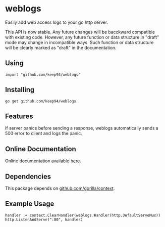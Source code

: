 weblogs
=======

Easily add web access logs to your go http server.

This API is now stable. Any future changes will be bacckward compatible with
existing code. However, any future function or data structure in "draft"
mode may change in incompatible ways. Such function or data structure will
be clearly marked as "draft" in the documentation.

## Using

	import "github.com/keep94/weblogs"

## Installing

	go get github.com/keep94/weblogs

## Features

If server panics before sending a response, weblogs automatically sends a
500 error to client and logs the panic.

## Online Documentation

Online documentation available [here](http://go.pkgdoc.org/github.com/keep94/weblogs).

## Dependencies

This package depends on [github.com/gorilla/context](http://github.com/gorilla/context).

## Example Usage

	handler := context.ClearHandler(weblogs.Handler(http.DefaultServeMux))
	http.ListenAndServe(":80", handler)
